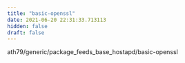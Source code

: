```yaml
---
title: "basic-openssl"
date: 2021-06-20 22:31:33.713113
hidden: false
draft: false
---
```


ath79/generic/package_feeds_base_hostapd/basic-openssl

